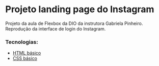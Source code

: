 # Projeto landing page do Instagram

Projeto da aula de Flexbox da DIO da instrutora Gabriela Pinheiro. Reprodução da interface de login do Instagram. 

### Tecnologias:

* [HTML básico](https://www.w3schools.com/html/)
* [CSS básico](https://developer.mozilla.org/pt-BR/docs/Web/CSS)


